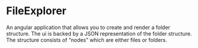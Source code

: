 # FileExplorer

An angular application that allows you to create and render a folder structure. The ui is backed by a JSON representation of the folder structure. The structure consists of “nodes” which are either files or folders.
